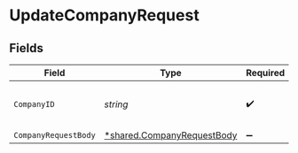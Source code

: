 # UpdateCompanyRequest


## Fields

| Field                                                                          | Type                                                                           | Required                                                                       | Description                                                                    | Example                                                                        |
| ------------------------------------------------------------------------------ | ------------------------------------------------------------------------------ | ------------------------------------------------------------------------------ | ------------------------------------------------------------------------------ | ------------------------------------------------------------------------------ |
| `CompanyID`                                                                    | *string*                                                                       | :heavy_check_mark:                                                             | Unique identifier for a company.                                               | 8a210b68-6988-11ed-a1eb-0242ac120002                                           |
| `CompanyRequestBody`                                                           | [*shared.CompanyRequestBody](../../../pkg/models/shared/companyrequestbody.md) | :heavy_minus_sign:                                                             | N/A                                                                            |                                                                                |